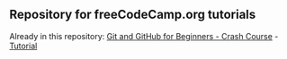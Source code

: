 ## Repository for freeCodeCamp.org tutorials


Already in this repository:
<a href="https://github.com/RiddleOner/freeCodeCamp_org/tree/main/git-and-github">Git and GitHub for Beginners - Crash Course</a> - <a href="https://www.youtube.com/watch?v=RGOj5yH7evk">Tutorial</a>
